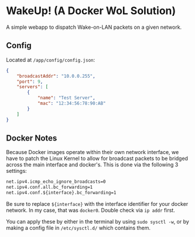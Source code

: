 # WakeUp! (A Docker WoL Solution)

A simple webapp to dispatch Wake-on-LAN packets on a given network.

## Config

Located at `/app/config/config.json`:

```json
{
    "broadcastAddr": "10.0.0.255",
    "port": 9,
    "servers": [
        {
            "name": "Test Server",
            "mac": "12:34:56:78:90:AB"
        }
    ]
}
```

## Docker Notes

Because Docker images operate within their own network interface, we have to patch the Linux Kernel to allow for broadcast packets to be bridged across the main interface and docker's. This is done via the following 3 settings:

```txt
net.ipv4.icmp_echo_ignore_broadcasts=0
net.ipv4.conf.all.bc_forwarding=1
net.ipv4.conf.${interface}.bc_forwarding=1
```

Be sure to replace `${interface}` with the interface identifier for your docker network. In my case, that was `docker0`. Double check via `ip addr` first.

You can apply these by either in the terminal by using `sudo sysctl -w`, or by making a config file in `/etc/sysctl.d/` which contains them.